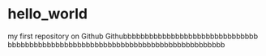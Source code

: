 # hello_world
my first repository on Github
Githubbbbbbbbbbbbbbbbbbbbbbbbbbbbbbb bbbbbbbbbbbbbbbbbbbbbbbbbbbbbbbbbbbbbbbbbbbbbbbbbb
